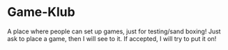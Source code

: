 # Game-Klub
A place where people can set up games, just for testing/sand boxing! Just ask to place a game, then I will see to it. If accepted, I will try to put it on!

